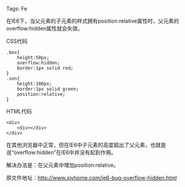 Tags: Fe

在IE6下，当父元素的子元素的样式拥有position:relative属性时，父元素的overflow:hidden属性就会失效。

CSS代码

	.box{
 		height:50px;
 		overflow:hidden;
 		border:1px solid red;
	}
	.son{
 		height:100px;
 		border:1px solid green;
 		position:relative;
	}

HTML代码
	
	<div>
		<div></div>
	</div>

在其他浏览器中正常，但在IE6中子元素的高度超出了父元素，也就是说“overflow:hidden”在IE6中并没有起到作用。

解决办法是：在父元素中增加position:relative。

原文件地址：http://www.sjyhome.com/ie6-bug-overflow-hidden.html

